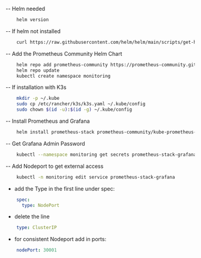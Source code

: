
-- Helm needed
```bash
    helm version
```

-- If helm not installed
```bash
    curl https://raw.githubusercontent.com/helm/helm/main/scripts/get-helm-3 | bash
```


-- Add the Prometheus Community Helm Chart
```bash
    helm repo add prometheus-community https://prometheus-community.github.io/helm-charts
    helm repo update
    kubectl create namespace monitoring
```

-- If installation with K3s
```bash
    mkdir -p ~/.kube
    sudo cp /etc/rancher/k3s/k3s.yaml ~/.kube/config
    sudo chown $(id -u):$(id -g) ~/.kube/config
```

-- Install Prometheus and Grafana
```bash
    helm install prometheus-stack prometheus-community/kube-prometheus-stack --namespace monitoring
```

-- Get Grafana Admin Password
```bash
    kubectl --namespace monitoring get secrets prometheus-stack-grafana -o jsonpath="{.data.admin-password}" | base64 -d ; echo
```

-- Add Nodeport to get external access
```bash
    kubectl -n monitoring edit service prometheus-stack-grafana
```

- add the Type in the first line under spec:
```yaml
    spec:
      type: NodePort
```
- delete the line
```yaml
    type: ClusterIP
```

- for consistent Nodeport add in ports:
```yaml
    nodePort: 30001
```

